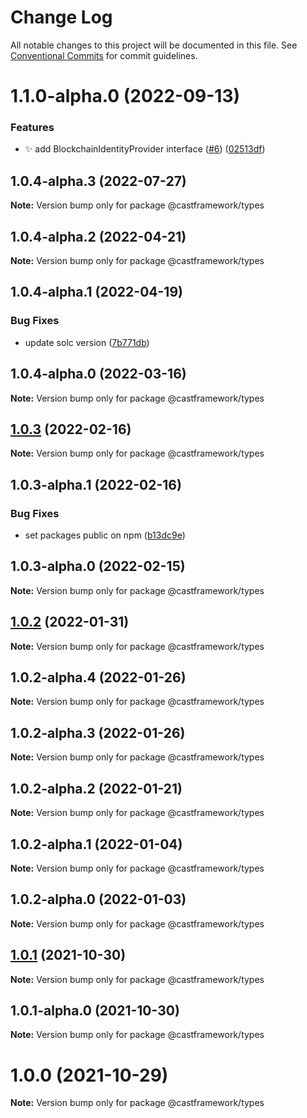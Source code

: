 # Change Log

All notable changes to this project will be documented in this file.
See [Conventional Commits](https://conventionalcommits.org) for commit guidelines.

# 1.1.0-alpha.0 (2022-09-13)


### Features

* :sparkles: add BlockchainIdentityProvider interface ([#6](https://github.com/castframework/gba/issues/6)) ([02513df](https://github.com/castframework/gba/commit/02513dfd7702c72b3288a8cb0d71cbb0b9671678))





## 1.0.4-alpha.3 (2022-07-27)

**Note:** Version bump only for package @castframework/types





## 1.0.4-alpha.2 (2022-04-21)

**Note:** Version bump only for package @castframework/types





## 1.0.4-alpha.1 (2022-04-19)


### Bug Fixes

* update solc version ([7b771db](https://github.com/castframework/gba/commit/7b771db9561b54b6dc40544a5b934d9f092fffa5))





## 1.0.4-alpha.0 (2022-03-16)

**Note:** Version bump only for package @castframework/types





## [1.0.3](https://github.com/castframework/cast/compare/v1.0.3-alpha.1...v1.0.3) (2022-02-16)

**Note:** Version bump only for package @castframework/types





## 1.0.3-alpha.1 (2022-02-16)


### Bug Fixes

* set packages public on npm ([b13dc9e](https://github.com/castframework/cast/commit/b13dc9e677de97f6c60b47bef1457e7b9984df02))





## 1.0.3-alpha.0 (2022-02-15)

**Note:** Version bump only for package @castframework/types





## [1.0.2](https://github.com/castframework/cast/compare/v1.0.2-alpha.4...v1.0.2) (2022-01-31)

**Note:** Version bump only for package @castframework/types





## 1.0.2-alpha.4 (2022-01-26)

**Note:** Version bump only for package @castframework/types





## 1.0.2-alpha.3 (2022-01-26)

**Note:** Version bump only for package @castframework/types





## 1.0.2-alpha.2 (2022-01-21)

**Note:** Version bump only for package @castframework/types





## 1.0.2-alpha.1 (2022-01-04)

**Note:** Version bump only for package @castframework/types





## 1.0.2-alpha.0 (2022-01-03)

**Note:** Version bump only for package @castframework/types





## [1.0.1](https://github.com/castframework/cast/compare/v1.0.1-alpha.0...v1.0.1) (2021-10-30)

**Note:** Version bump only for package @castframework/types





## 1.0.1-alpha.0 (2021-10-30)

**Note:** Version bump only for package @castframework/types





# 1.0.0 (2021-10-29)

**Note:** Version bump only for package @castframework/types
